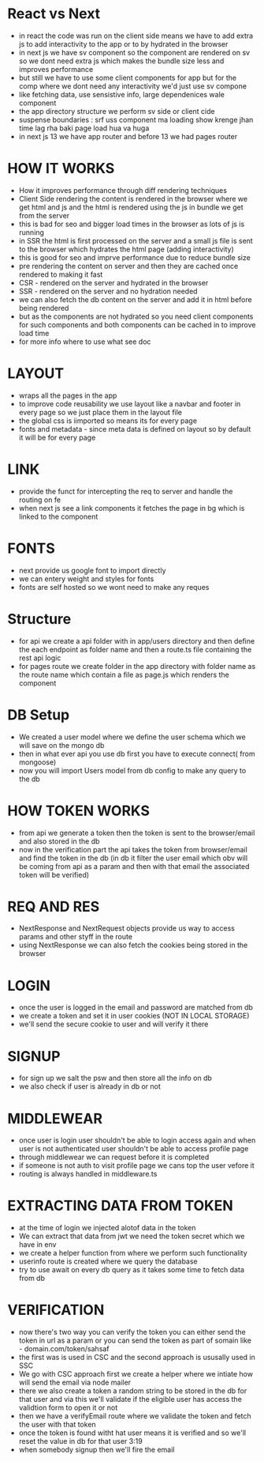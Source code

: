 # React vs Next
- in react the code was run on the client side means we have to add extra js to add interactivity to the app or to by hydrated in the browser
- in next js we have sv component so the component are rendered on sv so we dont need extra js which makes the bundle size less and improves performance
- but still we have to use some client components for app but for the comp where we dont need any interactivity we'd just use sv compone
- like fetching data, use sensistive info, large dependenices wale component
- the app directory structure we perform sv side or client cide 
- suspense boundaries : srf uss component ma loading show krenge jhan time lag rha baki page load hua va huga
- in next js 13 we have app router and before 13 we had pages router

# HOW IT WORKS
- How it improves performance through diff rendering techniques
- Client Side rendering the content is rendered in the browser where we get html and js and the html is rendered using the js in bundle we get from the server
- this is bad for seo and bigger load times in the browser as lots of js is running 
- in SSR the html is first processed on the server and a small js file is sent to the browser which hydrates the html page (adding interactivity)
- this is good for seo and imprve performance due to reduce bundle size
- pre rendering the content on server and then they are cached once rendered to making it fast
- CSR - rendered on the server and hydrated in the browser 
- SSR - rendered on the server and no hydration needed 
- we can also fetch the db content on the server and add it in html before being rendered
- but as the components are not hydrated so you need client components for such components and both components can be cached in to improve load time
- for more info where to use what see doc

# LAYOUT
- wraps all the pages in the app
- to improve code reusability we use layout like a navbar and footer in every page so we just place them in the layout file
- the global css is iimported so means its for every page
- fonts and metadata - since meta data is defined on layout so by default it will be for every page

# LINK
- provide the funct for intercepting the req to server and handle the routing on fe
- when next js see a link components it fetches the page in bg which is linked to the component

# FONTS
- next provide us google font to import directly
- we can entery weight and styles for fonts
- fonts are self hosted so we wont need to make any reques

# Structure
- for api we create a api folder with in app/users directory and then define the each endpoint as folder name and then a route.ts file containing the rest api logic
- for pages route we create folder in the app directory with folder name as the route name which contain a file as page.js which renders the component


# DB Setup
- We created a user model where we define the user schema which we will save on the mongo db
- then in what ever api you use db first you have to execute connect( from mongoose)
- now you will import Users model from db config to make any query to the db

# HOW TOKEN WORKS
- from api we generate a token then the token is sent to the browser/email and also stored in the db
- now in the verification part the api takes the token from browser/email and find the token in the db (in db it filter the user email which obv will be coming from api as a param and then with that email the associated token will be verified)

# REQ AND RES
- NextResponse and NextRequest objects provide us way to access params and other styff in the route
- using NextResponse we can also fetch the cookies being stored in the browser

# LOGIN
- once the user is logged in the email and password are matched from db
- we create a token and set it in user cookies (NOT IN LOCAL STORAGE)
- we'll send the secure cookie to user and will verify it there 

# SIGNUP
- for sign up we salt the psw and then store all the info on db
- we also check if user is already in db or not

# MIDDLEWEAR
- once user is login user shouldn't be able to login access again and when user is not authenticated user shouldn't be able to access profile page
- through middlewear we can request before it is completed
- if someone is not auth to visit profile page we cans top the user vefore it 
- routing is always handled in middleware.ts

# EXTRACTING DATA FROM TOKEN
- at the time of login we injected alotof data in the token
- We can extract that data from jwt we need the token secret which we have in env
- we create a helper function from where we perform such functionality
- userinfo route is created where we query the database
- try to use await on every db query as it takes some time to fetch data from db

# VERIFICATION
- now there's two way you can verify the token you can either send the token in url as a param or you can send the token as part of somain  like - domain.com/token/sahsaf
- the first was is used in CSC and the second approach is ususally used in SSC
- We go with CSC approach first we create a helper where we intiate how will send the email via node mailer 
- there we also create a token a random string to be stored in the db for that user and via this we'll validate if the eligible user has access the validtion form to open it or not
- then we have a verifyEmail route where we validate the token and fetch the user with that token
- once the token is found witht hat user means it is verified and so we'll reset the value in db for that user 
3:19
- when somebody signup then we'll fire the email